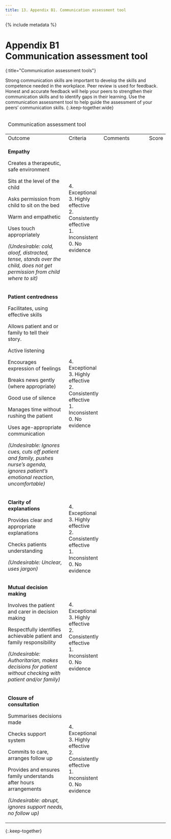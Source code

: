 ```yaml
---
title: 13. Appendix B1. Communication assessment tool
---
```


{% include metadata %}

# **Appendix B1** <br>Communication assessment tool
{:title="Communication assessment tools"}

Strong communication skills are important to develop the skills and competence needed in the workplace. Peer&nbsp;review is used for feedback. Honest and accurate feedback will help your peers to strengthen their communication skills and to identify gaps in their learning. Use the communication assessment tool to help guide the assessment of your peers’ communication skills.
{:.keep-together.wide}

<table class="wide">
  <col width="40%">
  <col width="20%">
  <col width="30%">
  <col width="10%">
<thead>
 <tr>
  <td colspan='4'><p>Communication assessment tool</p></td>
 </tr>
 </thead>
 <tbody>
 <tr class='table-subhead'>
  <td>Outcome</td>
  <td>Criteria</td>
  <td>Comments</td>
  <td>Score</td>
  </tr>
<tr>
 <td><p><strong>Empathy</strong></p><p>Creates a therapeutic, safe environment</p><p>Sits at the level of the child</p><p>Asks permission from child to sit on the bed</p><p>Warm and empathetic</p><p>Uses touch appropriately</p><p><em>(Undesirable: cold, aloof, distracted, tense, stands over the child, does not get permission from child where to sit)</em></p>
 </td>
 <td><br>4. Exceptional<br>3. Highly effective<br>2. Consistently effective<br>1. Inconsistent<br>0. No evidence
  </td>
 <td>
  </td>
 <td>
  </td>
 </tr>
<tr>
 <td><p><strong>Patient centredness</strong></p><p>Facilitates, using effective skills</p><p>Allows patient and or family to tell their story.</p><p>Active listening</p><p>Encourages expression of feelings</p><p>Breaks news gently (where appropriate)</p><p>Good use of silence</p><p>Manages time without rushing the patient</p><p>Uses age-appropriate communication</p><p><em>(Undesirable: Ignores cues, cuts off patient and family, pushes nurse’s agenda, ignores patient’s emotional reaction, uncomfortable)</em></p>
 </td>
 <td><br>4. Exceptional<br>3. Highly effective<br>2. Consistently effective<br>1. Inconsistent<br>0. No evidence
  </td>
 <td>
  </td>
 <td>
  </td>
 </tr>
<tr>
 <td><p><strong>Clarity of explanations</strong></p><p>Provides clear and appropriate explanations</p><p>Checks patients understanding</p><p><em>(Undesirable: Unclear, uses jargon)</em></p>
  </td>
 <td><br>4. Exceptional<br>3. Highly effective<br>2. Consistently effective<br>1. Inconsistent<br>0. No evidence
  </td>
 <td>
  </td>
 <td>
  </td>
 </tr>
<tr>
 <td><p><strong>Mutual decision making</strong></p><p>Involves the patient and carer in decision making</p><p>Respectfully identifies achievable patient and family responsibility</p><p><em>(Undesirable: Authoritarian, makes decisions for patient without checking with patient and/or family)</em></p>
  </td>
 <td><br>4. Exceptional<br>3. Highly effective<br>2. Consistently effective<br>1. Inconsistent<br>0. No evidence
  </td>
 <td>
  </td>
 <td>
  </td>
 </tr>
<tr>
 <td><p><strong>Closure of consultation</strong></p><p>Summarises decisions made</p><p>Checks support system</p><p>Commits to care, arranges follow up</p><p>Provides and ensures family understands after hours arrangements</p><p><em>(Undesirable: abrupt, ignores support needs, no follow up)</em></p>
  </td>
 <td><br>4. Exceptional<br>3. Highly effective<br>2. Consistently effective<br>1. Inconsistent<br>0. No evidence
  </td>
 <td>
  </td>
 <td>
  </td>
 </tr>
</tbody>
</table>
{:.keep-together}

